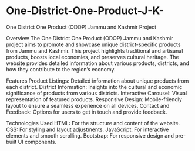 # One-District-One-Product-J-K-
One District One Product (ODOP) Jammu and Kashmir Project

Overview
The One District One Product (ODOP) Jammu and Kashmir project aims to promote and showcase unique district-specific products from Jammu and Kashmir. This project highlights traditional and artisanal products, boosts local economies, and preserves cultural heritage. The website provides detailed information about various products, districts, and how they contribute to the region’s economy.

Features
Product Listings: Detailed information about unique products from each district.
District Information: Insights into the cultural and economic significance of products from various districts.
Interactive Carousel: Visual representation of featured products.
Responsive Design: Mobile-friendly layout to ensure a seamless experience on all devices.
Contact and Feedback: Options for users to get in touch and provide feedback.

Technologies Used
HTML: For the structure and content of the website.
CSS: For styling and layout adjustments.
JavaScript: For interactive elements and smooth scrolling.
Bootstrap: For responsive design and pre-built UI components.
